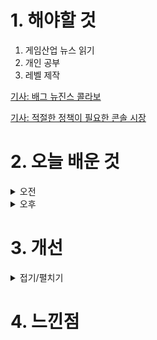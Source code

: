 
# 1. 해야할 것

1. 게임산업 뉴스 읽기 
2. 개인 공부  
3. 레벨 제작

[기사: 배그 뉴진스 콜라보](https://www.gameple.co.kr/news/articleView.html?idxno=209853)

[기사: 적절한 정책이 필요한 콘솔 시장](https://www.gameple.co.kr/news/articleView.html?idxno=209847)

# 2. 오늘 배운 것

<details>
<summary>오전</summary>

## 오늘의 뉴스
### 배그 뉴진스 콜라보
![image](https://github.com/JM94Ent/TIL-WIL/assets/143363550/62c599e4-34bc-4eb2-8e73-98eeb42b6e27)
```
확실한 인기 IP가 있으면 이용하는게 좋다.
뉴진스라는 스타 아이돌을 이용해서 적절하게 팬들을 게임으로 유도한 게 마음에 든다.
뉴진스 팬이 아니더라도 노래나 이름정도는 알고 있고 해당 춤을 출 수 있는 배그는 IP를 이용해서 효과적인 콜라보를 진행했다.
이쁘고 매력적이면 수요가 생긴다.
```

### 적절한 정책이 있어야 콘솔 시장 열릴것
![image](https://github.com/JM94Ent/TIL-WIL/assets/143363550/1863850e-692d-413f-b542-78679cd5e075)
```
게임에 대한 부정적 인식을 만든 건 정부 정책이 그렇게 유도한 것이라고 생각하는 나로서는
실질적인 지원정책이 필요하다고 목소리가 나오는 현 상황까지 온 것이 좋다고 생각한다.
```


■ 따듯하고 신비한 어드벤처, '인투 디 엠버랜드' 20일 얼리액세스
개발사 타이니 로어와 데달릭 엔터테인먼트는 따뜻하고 신비로운 어드벤쳐 게임 '인투 디 엠버랜드'를 오늘 스팀 얼리 액세스로 출시했습니다. 얼리 액세스 기간 동안 업데이트에는 게임을 전반적으로 다듬는 것뿐만 아니라 새로운 플레이어 캐릭터 및 애완동물들, 추가 생물군계 및 이벤트, 장신구나 도구 등이 추가되어 게임을 지속적으로 성장시킬 예정입니다.

■ 中 휩쓴 모바일 MOBA '아너 오브 킹즈', 글로벌 출시 
티미 스튜디오와 텐센트의 글로벌 퍼블리싱 브랜드 레벨 인피니티는 '아너 오브 킹즈(Honor of Kings)'를 한국의 iOS와 안드로이드 플랫폼에 20일 공식 출시했다고 발표했습니다. 출시를 기념해 신규 플레이어들이 자신만의 게임 스타일을 발견할 수 있도록 1달 동안 신규 영웅 손책을 포함한 전체 영웅 캐릭터 86명에 대한 무료 체험 이벤트가 진행됩니다.

■ DK가 개발한 新RTS '배틀 에이스', 26일 CBT 
언캡드 게임즈(Uncapped Games)는 RTS 장르의 핵심 재미를 더욱 풍성하게 즐길 수 있는 새로운 PC RTS 게임 '배틀 에이스(Battle Aces)'의 비공개 베타테스트(CBT)를 한국시간 기준 6월 26일 목표로 준비중이라고 금일 밝혔습니다. 쇼매치에서는 자동화된 자원 수집과 즉각적인 유닛 생성 등 편리한 콘텐츠들을 비롯해 대규모 군대를 제어하고 기동하는 재미를 강조한 플레이가 공개된 바 있습니다.

■ 룽투코리아-아이톡시, '슈퍼걸스 대전'으로 베트남 공략
모바일 게임 전문 퍼블리셔 룽투코리아는 게임 리퍼블리셔 아이톡시와 전략적 협력 MOU를 체결하고 베트남 모바일 게임시장을 적극 공략하겠다고 20일 밝혔습니다. 이번 전략적 협력 MOU를 통해 양사는 베트남 모바일 게임시장을 공략하기 위해 아이톡시가 23년말 국내 출시한 서브컬쳐 RPG '슈퍼걸스 대전'을 베트남 게임시장에 런칭할 예정입니다.

■ 나이언틱, 혼합현실 위한 차세대 지도 구축 플랫폼 내놔
Niantic(나이언틱)은 현재와 미래의 혼합 현실을 위한 차세대 지도 구축을 위해 새로운 웹 기반 비주얼 플랫폼인 'Niantic Studio(나이언틱 스튜디오)'를 공개했다고 20일 밝혔습니다. 이러한 흐름에 맞춰 Keyhole에서 Google Earth, Google Maps, 최초의 Niantic 게임에 이르기까지 지도 구축과 위치 기반 관련 경험과 기술을 활용, 콘텐츠 제작자가 손쉽게 몰입형 위치 기반 경험을 구축할 수 있도록 새로운 플랫폼 'Niantic Studio'를 선보입니 
다.

■ 하숙생이 전부 미녀입니다만? 
스토리타코가 쓰리와이코프레이션의 유튜브 채널 ‘밀크필름’ IP를 활용한 게임 ‘하숙생이 전부 미녀입니다만?’ 텀블벅 펀딩을 시작했습니다. 게임은 등장인물을 실사로 촬영한 '풀 모션 비디오(FMV; Full Motion Video)' 장르로 제작되며 게이머의 선택에 따라 다양한 분기의 스토리가 마치 드라마처럼 동영상으로 진행됩니다. 해피 엔딩, 배드 엔딩 뿐 아니라, 진척도에 따라 숨겨진 히든 엔딩, 트루 엔딩에도 이를 수 있습니다.

■ 스토브에 라그가? 스마일게이트, '라그나로크' 채널링 
스마일게이트가 그라비티의 PC MMORPG '라그나로크 온라인'의 스토브 채널링 서비스를 예고하고 사전예약을 실시한다고 19일(수) 밝혔습니다. 스토브는 '라그나로크 온라인'의 채널링에 앞서 '라그나로크 온라인' 스토브 이용자에게 혜택을 지급하기 위한 사전예약 이벤트를 실시합니다.

■ PK 인디 축제, '빌드051 with 오렌지플래닛' 28일 개최
동서대학교 지방대학 활성화 사업단은 부산 정보산업진흥원의 후원과 인디부, 스마일게이트 오렌지플래닛 창업재단(이하 오렌지플래닛)의 주관으로 '2024 빌드051 with 오렌지플래닛' 행사를 개최한다고 발표했습니다. 빌드051 행사는 부산과 경남 지역의 인디 및 소규모 게임 개발사들이 모인 인디부에서 지역 게임 개발 생태계를 활성화시키기 위해 개최하고 있으며 지역 개발사는 물론 게임 전공 대학생들도 함께 전시에 참여하여 개발 중인 게임을 직접 시연하고 서로 리뷰하는 전시회와 포럼을 개최하는 행사로 지역내 인디 게임 개발자들의 네트워킹과 개발 역량 향상에 도움이 되고 있습니다.

■ AI부터 웹3까지, 서울메타위크2024 26일 코엑스 개최
디지털 테크토크 2024 서울메타위크(이하, 서울메타위크)가 오늘 6월 26일-27일 양일간 서울 코엑스에서 개최됩니다. 이번 서울메타위크는 핵심 키워드인 AI(인공지능)를 중심으로 Web3, 메타버스, XR 등 최신 기술과 트렌드에 대해 이야기하는 메인 컨퍼런스(2024 메타콘)와 다양한 사이드이벤트, 네트워킹 리셉션, 글로벌 기업들의 전시부스 등으로 구성됐습니다.

■ 최초 정식 라이선스, 쿠로코의 농구 Street Rivals 출시
FIVECROSS(파이브크로스)는 일본 인기 농구 애니메이션 원작의 농구 대전 모바일 게임 '쿠로코의 농구 Street Rivals'을 구글 플레이 스토어, 애플 앱스토어, 원스토어에서 정식 출시한다고 19일 밝혔습니다. '쿠로코의 농구 Street Rivals'는 정식 출시와 함께 기적의 세대 천재 3점 슈터 '미도리마 신타로'를 공개됐습니다.

■ 검은사막 하이델 연회, '프랑스 베이냑'서 열린다 
펄어비스가 6월 22일(토) 검은사막 모험가 행사 '2024 하이델 연회'를 '프랑스 베이냑'에서 개최합니다. 올해는 검은사막 10주년을 축하하고 감사의 의미를 담아 현실 속 하이델 도시 '프랑스 베이냑'에서 글로벌 모험가와 만납니다.

■ 스위치 메트로배니아 '더 나이트 위치' 7월 2일 패키지 발매
해외의 게임 제작, 배급사인 'Super Mega Team'과 'Shinyuden'은 '코멧소프트'와 협력해 Nintendo Switch 전용 슈팅 어드벤처 게임 "The Knight Witch(이하, 더 나이트 위치)" 패키지 버전을 7월 2일 (화) 한국어화 정식 발매하며 예약 판매를 시작했습니다. "더 나이트 위치"는 메트로배니아 스타일의 슈팅 어드벤처 게임입니다.

■ 90년대 범죄 영화 액션 '크라임 보스: 록케이 시티', 이제는 스팀에서
505게임즈는 개발사 인게임 스튜디오(INGAME STUDIOS)의 1인칭 슈팅 게임 크라임 보스: 록케이 시티 (Crime Boss: Rockay City)를 19일 스팀을 통해 공식 출시했습니다. 크라임 보스: 록케이 시티는 액션 세트피스, 구역 전쟁, 그리고 90년대 범죄 영화의 오버액션이 결합된 조직 범죄 스타일의 라이브 서비스 게임입니다.

■ 힐링 수족관 '어비스리움', 이번엔 클래식을 들으며 
위메이드커넥트가 신작 모바일 게임 '어비스리움 더 클래식'을 한국을 비롯한 글로벌 시장에 18일 출시했습니다. '어비스리움 더 클래식'은 위메이드커넥트가 2016년 출시해 6,500만 다운로드를 기록한 모바일게임 '어비스리움 IP를 활용한 작품으로 2020년 '어비스리움 폴'에 이은 세번째 오리지널 IP 시리즈입니다.
</details>


<details>
<summary>오후</summary>

## 레벨 제작
![image](https://github.com/JM94Ent/TIL-WIL/assets/143363550/60aeaf8d-7f74-4c76-bf34-e6894ffb921c)

</details>




# 3. 개선


<details>
<summary>접기/펼치기</summary>


</details>



# 4. 느낀점


